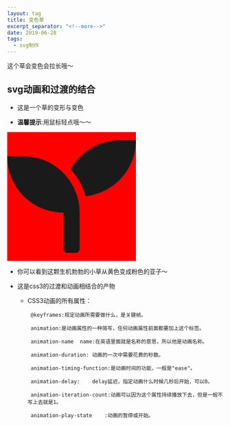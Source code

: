 ```yaml
---
layout: tag
title: 变色草
excerpt_separator: "<!--more-->"
date: 2019-06-28
tags:
  - svg制作
---
```


这个草会变色会拉长哦～

<!--more-->

## <b>svg动画和过渡的结合</b>

* 这是一个草的变形与变色

* <b>温馨提示</b>:用鼠标轻点哦～～

<div class="seed">
<svg aria-hidden="true" focusable="false" data-prefix="fas" data-icon="seedling" class="svg-inline--fa fa-seedling fa-w-16" role="img" xmlns="http://www.w3.org/2000/svg" viewBox="0 0 512 512"><path fill="currentColor" d="M64 96H0c0 123.7 100.3 224 224 224v144c0 8.8 7.2 16 16 16h32c8.8 0 16-7.2 16-16V320C288 196.3 187.7 96 64 96zm384-64c-84.2 0-157.4 46.5-195.7 115.2 27.7 30.2 48.2 66.9 59 107.6C424 243.1 512 147.9 512 32h-64z"></path></svg>
</div>
<style>
.seed svg
{
	width:300px;
	height:300px;
	background:green;
	transition:width 2s;
	-webkit-transition:width 2s; /* Safari */
}

.seed svg:hover
{
	width:500px;
}
.seed svg{
	width:300px;
	height:300px;
	background:red;
	animation:myfirst 5s;
	-webkit-animation:myfirst 5s; /* Safari and Chrome */
}

@keyframes myfirst
{
	from {background:yellow;}
	to {background:pink;}
}

@-webkit-keyframes myfirst /* Safari and Chrome */
{
	from {background:yellow;}
	to {background:pink;}
}
</style>
* 你可以看到这颗生机勃勃的小草从黄色变成粉色的亚子～

* 这是css3的过渡和动画相结合的产物
   
     * CSS3动画的所有属性：
             
            @keyframes:规定动画所需要做什么，是关键帧。
          
            animation:是动画属性的一种简写，任何动画属性前面都要加上这个标签。
           	
            animation-name	name:在英语里面就是名称的意思，所以他是动画名称。
           
            animation-duration:	动画的一次中需要花费的秒数。
           	
            animation-timing-function:是动画时间的功能，一般是"ease"。
           
            animation-delay:	delay延迟，指定动画什么时候几秒后开始，可以0。
           
            animation-iteration-count:动画可以因为这个属性持续播放下去，但是一般不写上去就是1。
         
            animation-play-state	:动画的暂停或开始。	

